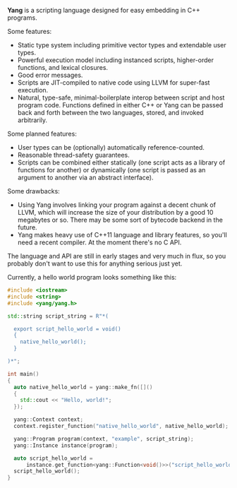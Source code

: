 **Yang** is a scripting language designed for easy embedding in C++ programs.

Some features:
* Static type system including primitive vector types and extendable user types.
* Powerful execution model including instanced scripts, higher-order functions, and lexical closures.
* Good error messages.
* Scripts are JIT-compiled to native code using LLVM for super-fast execution.
* Natural, type-safe, minimal-boilerplate interop between script and host program code. Functions defined in either C++ or Yang can be passed back and forth between the two languages, stored, and invoked arbitrarily.

Some planned features:
* User types can be (optionally) automatically reference-counted.
* Reasonable thread-safety guarantees.
* Scripts can be combined either statically (one script acts as a library of functions for another) or dynamically (one script is passed as an argument to another via an abstract interface).

Some drawbacks:
* Using Yang involves linking your program against a decent chunk of LLVM, which will increase the size of your distribution by a good 10 megabytes or so. There may be some sort of bytecode backend in the future.
* Yang makes heavy use of C++11 language and library features, so you'll need a recent compiler. At the moment there's no C API.

The language and API are still in early stages and very much in flux, so you probably don't want to use this for anything serious just yet.

Currently, a hello world program looks something like this:

```cpp
#include <iostream>
#include <string>
#include <yang/yang.h>

std::string script_string = R"*(

  export script_hello_world = void()
  {
    native_hello_world();
  }

)*";

int main()
{
  auto native_hello_world = yang::make_fn([]()
  {
    std::cout << "Hello, world!";
  });

  yang::Context context;
  context.register_function("native_hello_world", native_hello_world);

  yang::Program program(context, "example", script_string);
  yang::Instance instance(program);

  auto script_hello_world =
      instance.get_function<yang::Function<void()>>("script_hello_world");
  script_hello_world();
}
```
